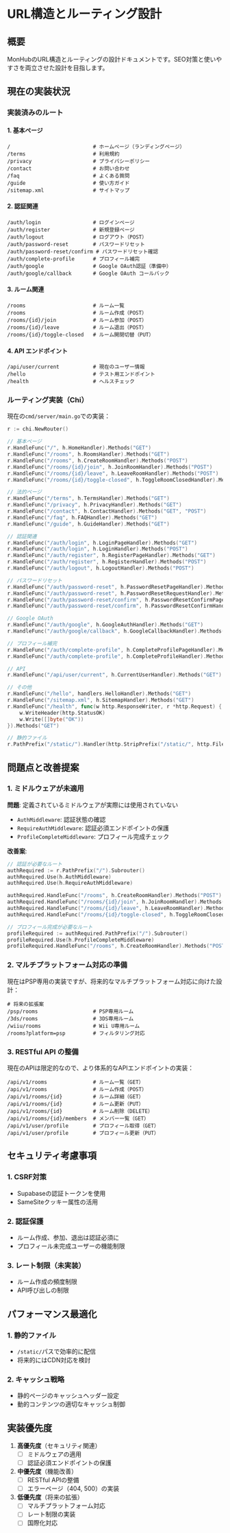 # URL構造とルーティング設計

## 概要

MonHubのURL構造とルーティングの設計ドキュメントです。SEO対策と使いやすさを両立させた設計を目指します。

## 現在の実装状況

### 実装済みのルート

#### 1. 基本ページ
```
/                           # ホームページ（ランディングページ）
/terms                      # 利用規約
/privacy                    # プライバシーポリシー
/contact                    # お問い合わせ
/faq                        # よくある質問
/guide                      # 使い方ガイド
/sitemap.xml                # サイトマップ
```

#### 2. 認証関連
```
/auth/login                 # ログインページ
/auth/register              # 新規登録ページ
/auth/logout                # ログアウト（POST）
/auth/password-reset        # パスワードリセット
/auth/password-reset/confirm # パスワードリセット確認
/auth/complete-profile      # プロフィール補完
/auth/google                # Google OAuth認証（準備中）
/auth/google/callback       # Google OAuth コールバック
```

#### 3. ルーム関連
```
/rooms                      # ルーム一覧
/rooms                      # ルーム作成（POST）
/rooms/{id}/join            # ルーム参加（POST）
/rooms/{id}/leave           # ルーム退出（POST）
/rooms/{id}/toggle-closed   # ルーム開閉切替（PUT）
```

#### 4. API エンドポイント
```
/api/user/current           # 現在のユーザー情報
/hello                      # テスト用エンドポイント
/health                     # ヘルスチェック
```

### ルーティング実装（Chi）

現在の`cmd/server/main.go`での実装：

```go
r := chi.NewRouter()

// 基本ページ
r.HandleFunc("/", h.HomeHandler).Methods("GET")
r.HandleFunc("/rooms", h.RoomsHandler).Methods("GET")
r.HandleFunc("/rooms", h.CreateRoomHandler).Methods("POST")
r.HandleFunc("/rooms/{id}/join", h.JoinRoomHandler).Methods("POST")
r.HandleFunc("/rooms/{id}/leave", h.LeaveRoomHandler).Methods("POST")
r.HandleFunc("/rooms/{id}/toggle-closed", h.ToggleRoomClosedHandler).Methods("PUT")

// 法的ページ
r.HandleFunc("/terms", h.TermsHandler).Methods("GET")
r.HandleFunc("/privacy", h.PrivacyHandler).Methods("GET")
r.HandleFunc("/contact", h.ContactHandler).Methods("GET", "POST")
r.HandleFunc("/faq", h.FAQHandler).Methods("GET")
r.HandleFunc("/guide", h.GuideHandler).Methods("GET")

// 認証関連
r.HandleFunc("/auth/login", h.LoginPageHandler).Methods("GET")
r.HandleFunc("/auth/login", h.LoginHandler).Methods("POST")
r.HandleFunc("/auth/register", h.RegisterPageHandler).Methods("GET")
r.HandleFunc("/auth/register", h.RegisterHandler).Methods("POST")
r.HandleFunc("/auth/logout", h.LogoutHandler).Methods("POST")

// パスワードリセット
r.HandleFunc("/auth/password-reset", h.PasswordResetPageHandler).Methods("GET")
r.HandleFunc("/auth/password-reset", h.PasswordResetRequestHandler).Methods("POST")
r.HandleFunc("/auth/password-reset/confirm", h.PasswordResetConfirmPageHandler).Methods("GET")
r.HandleFunc("/auth/password-reset/confirm", h.PasswordResetConfirmHandler).Methods("POST")

// Google OAuth
r.HandleFunc("/auth/google", h.GoogleAuthHandler).Methods("GET")
r.HandleFunc("/auth/google/callback", h.GoogleCallbackHandler).Methods("GET")

// プロフィール補完
r.HandleFunc("/auth/complete-profile", h.CompleteProfilePageHandler).Methods("GET")
r.HandleFunc("/auth/complete-profile", h.CompleteProfileHandler).Methods("POST")

// API
r.HandleFunc("/api/user/current", h.CurrentUserHandler).Methods("GET")

// その他
r.HandleFunc("/hello", handlers.HelloHandler).Methods("GET")
r.HandleFunc("/sitemap.xml", h.SitemapHandler).Methods("GET")
r.HandleFunc("/health", func(w http.ResponseWriter, r *http.Request) {
    w.WriteHeader(http.StatusOK)
    w.Write([]byte("OK"))
}).Methods("GET")

// 静的ファイル
r.PathPrefix("/static/").Handler(http.StripPrefix("/static/", http.FileServer(http.Dir("static/"))))
```

## 問題点と改善提案

### 1. ミドルウェアが未適用
**問題**: 定義されているミドルウェアが実際には使用されていない
- `AuthMiddleware`: 認証状態の確認
- `RequireAuthMiddleware`: 認証必須エンドポイントの保護
- `ProfileCompleteMiddleware`: プロフィール完成チェック

**改善案**:
```go
// 認証が必要なルート
authRequired := r.PathPrefix("/").Subrouter()
authRequired.Use(h.AuthMiddleware)
authRequired.Use(h.RequireAuthMiddleware)

authRequired.HandleFunc("/rooms", h.CreateRoomHandler).Methods("POST")
authRequired.HandleFunc("/rooms/{id}/join", h.JoinRoomHandler).Methods("POST")
authRequired.HandleFunc("/rooms/{id}/leave", h.LeaveRoomHandler).Methods("POST")
authRequired.HandleFunc("/rooms/{id}/toggle-closed", h.ToggleRoomClosedHandler).Methods("PUT")

// プロフィール完成が必要なルート
profileRequired := authRequired.PathPrefix("/").Subrouter()
profileRequired.Use(h.ProfileCompleteMiddleware)
profileRequired.HandleFunc("/rooms", h.CreateRoomHandler).Methods("POST")
```

### 2. マルチプラットフォーム対応の準備

現在はPSP専用の実装ですが、将来的なマルチプラットフォーム対応に向けた設計：

```
# 将来の拡張案
/psp/rooms                  # PSP専用ルーム
/3ds/rooms                  # 3DS専用ルーム
/wiiu/rooms                 # Wii U専用ルーム
/rooms?platform=psp         # フィルタリング対応
```

### 3. RESTful API の整備

現在のAPIは限定的なので、より体系的なAPIエンドポイントの実装：

```
/api/v1/rooms               # ルーム一覧（GET）
/api/v1/rooms               # ルーム作成（POST）
/api/v1/rooms/{id}          # ルーム詳細（GET）
/api/v1/rooms/{id}          # ルーム更新（PUT）
/api/v1/rooms/{id}          # ルーム削除（DELETE）
/api/v1/rooms/{id}/members  # メンバー一覧（GET）
/api/v1/user/profile        # プロフィール取得（GET）
/api/v1/user/profile        # プロフィール更新（PUT）
```

## セキュリティ考慮事項

### 1. CSRF対策
- Supabaseの認証トークンを使用
- SameSiteクッキー属性の活用

### 2. 認証保護
- ルーム作成、参加、退出は認証必須に
- プロフィール未完成ユーザーの機能制限

### 3. レート制限（未実装）
- ルーム作成の頻度制限
- API呼び出しの制限

## パフォーマンス最適化

### 1. 静的ファイル
- `/static/`パスで効率的に配信
- 将来的にはCDN対応を検討

### 2. キャッシュ戦略
- 静的ページのキャッシュヘッダー設定
- 動的コンテンツの適切なキャッシュ制御

## 実装優先度

1. **高優先度**（セキュリティ関連）
   - [ ] ミドルウェアの適用
   - [ ] 認証必須エンドポイントの保護

2. **中優先度**（機能改善）
   - [ ] RESTful APIの整備
   - [ ] エラーページ（404, 500）の実装

3. **低優先度**（将来の拡張）
   - [ ] マルチプラットフォーム対応
   - [ ] レート制限の実装
   - [ ] 国際化対応